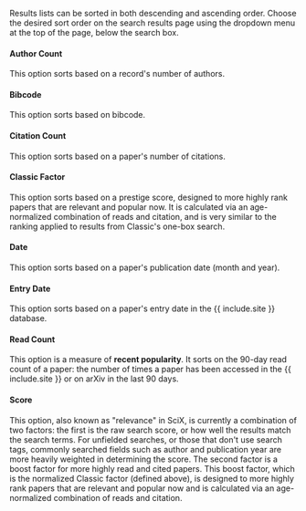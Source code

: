 Results lists can be sorted in both descending and ascending order. Choose the desired sort order on the search results page using the dropdown menu at the top of the page, below the search box.
<br/>

<h4>Author Count</h4>
This option sorts based on a record's number of authors.

<h4>Bibcode</h4>
This option sorts based on bibcode.

<h4>Citation Count</h4>
This option sorts based on a paper's number of citations.

<h4>Classic Factor</h4>
This option sorts based on a prestige score, designed to more highly rank papers that are relevant and popular now. It is calculated via an age-normalized combination of reads and citation, and is very similar to the ranking applied to results from Classic's one-box search.

<h4>Date</h4>
This option sorts based on a paper's publication date (month and year).
<br/>

<h4>Entry Date</h4>
This option sorts based on a paper's entry date in the {{ include.site }} database.
<br/>

<h4>Read Count</h4>
This option is a measure of <b>recent popularity</b>. It sorts on the
90-day read count of a paper: the number of times a paper has been
accessed in the {{ include.site }} or on arXiv in the last 90 days.

<h4>Score</h4>
This option, also known as "relevance" in SciX, is currently a combination of two factors: the first is the raw search score, or how well the results match the search terms. For unfielded searches, or those that don't use search tags, commonly searched fields such as author and publication year are more heavily weighted in determining the score. The second factor is a boost factor for more highly read and cited papers. This boost factor, which is the normalized Classic factor (defined above), is designed to more highly rank papers that are relevant and popular now and is calculated via an age-normalized combination of reads and citation.
